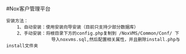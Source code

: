 #Nox客户管理平台
	
	安装方法：
		1、自动安装：使用安装向导安装（目前只支持少部分数据库）
		2、手动安装：将根目录下方的config.php复制到 /NoxVMS/Common/Conf/ 下 
					 导入noxvms.sql,然后配置相关属性，并且删除install.php与install文件夹
 
